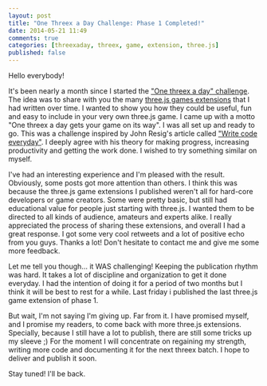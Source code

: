 ```yaml
---
layout: post
title: "One Threex a Day Challenge: Phase 1 Completed!"
date: 2014-05-21 11:49
comments: true
categories: [threexaday, threex, game, extension, three.js]
published: false
---
```


Hello everybody!

It's been nearly a month since I started the ["One threex a day" challenge](/blog/2014/04/22/one-threex-a-day-gets-your-game-on-its-way-a-challenge/). The idea was to share with you the many [three.js games extensions](http://www.threejsgames.com/extensions/) that I had written over time. I wanted to show you how they could be useful, fun and easy to include in your very own three.js game. I came up with a motto "One threex a day gets your game on its way". I was all set up and ready to go. This was a challenge inspired by John Resig's article called ["Write code everyday"](http://ejohn.org/blo!/write-code-every-day/). I deeply agree with his theory for making progress, increasing productivity and getting the work done. I wished to try something similar on myself. 

I've had an interesting experience and I'm pleased with the result. Obviously, some posts got more attention than others. I think this was because the three.js game extensions I published weren't all for hard-core developers or game creators. Some were pretty basic, but still had educational value for people just starting with three.js. I wanted them to be directed to all kinds of audience, amateurs and experts alike. I really appreciated the process of sharing these extensions, and overall I had a great response. I got some very cool retweets and a lot of positive echo from you guys. Thanks a lot! Don't hesitate to contact me and give me some more feedback. 

Let me tell you though... it WAS challenging! Keeping the publication rhythm was hard. It takes a lot of discipline and organization to get it done everyday. I had the intention of doing it for a period of two months but I think it will be best to rest for a while. Last friday i published the last three.js game extension of phase 1.

But wait, I'm not saying I'm giving up. Far from it. I have promised myself, and I promise my readers, to come back with more three.js extensions. Specially, because I still have a lot to publish, there are still some tricks up my sleeve ;)  For the moment I will concentrate on regaining my strength, writing more code and documenting it for the next threex batch. I hope to deliver and publish it soon.

Stay tuned! I'll be back. 



